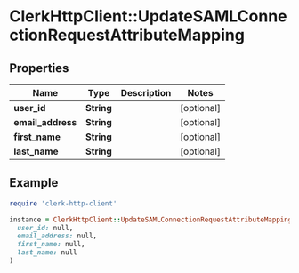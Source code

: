 # ClerkHttpClient::UpdateSAMLConnectionRequestAttributeMapping

## Properties

| Name | Type | Description | Notes |
| ---- | ---- | ----------- | ----- |
| **user_id** | **String** |  | [optional] |
| **email_address** | **String** |  | [optional] |
| **first_name** | **String** |  | [optional] |
| **last_name** | **String** |  | [optional] |

## Example

```ruby
require 'clerk-http-client'

instance = ClerkHttpClient::UpdateSAMLConnectionRequestAttributeMapping.new(
  user_id: null,
  email_address: null,
  first_name: null,
  last_name: null
)
```

